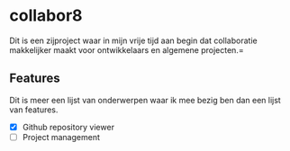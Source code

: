 # collabor8
Dit is een zijproject waar in mijn vrije tijd aan begin dat collaboratie makkelijker maakt voor ontwikkelaars en algemene projecten.=

## Features
Dit is meer een lijst van onderwerpen waar ik mee bezig ben dan een lijst van features. 

- [x] Github repository viewer
- [ ] Project management
